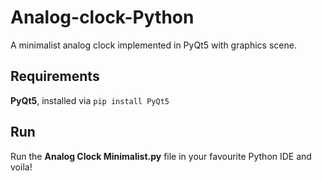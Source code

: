 # Analog-clock-Python
A minimalist analog clock implemented in PyQt5 with graphics scene.
## Requirements
  **PyQt5**, installed via 
    ``` pip install PyQt5 ```
## Run
  Run the **Analog Clock Minimalist.py** file in your favourite Python IDE and voila!
